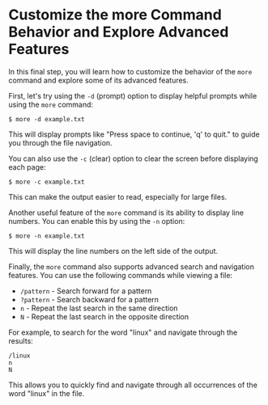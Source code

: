 # Customize the more Command Behavior and Explore Advanced Features

In this final step, you will learn how to customize the behavior of the `more` command and explore some of its advanced features.

First, let's try using the `-d` (prompt) option to display helpful prompts while using the `more` command:

```
$ more -d example.txt
```

This will display prompts like "Press space to continue, 'q' to quit." to guide you through the file navigation.

You can also use the `-c` (clear) option to clear the screen before displaying each page:

```
$ more -c example.txt
```

This can make the output easier to read, especially for large files.

Another useful feature of the `more` command is its ability to display line numbers. You can enable this by using the `-n` option:

```
$ more -n example.txt
```

This will display the line numbers on the left side of the output.

Finally, the `more` command also supports advanced search and navigation features. You can use the following commands while viewing a file:

- `/pattern` - Search forward for a pattern
- `?pattern` - Search backward for a pattern
- `n` - Repeat the last search in the same direction
- `N` - Repeat the last search in the opposite direction

For example, to search for the word "linux" and navigate through the results:

```
/linux
n
N
```

This allows you to quickly find and navigate through all occurrences of the word "linux" in the file.
